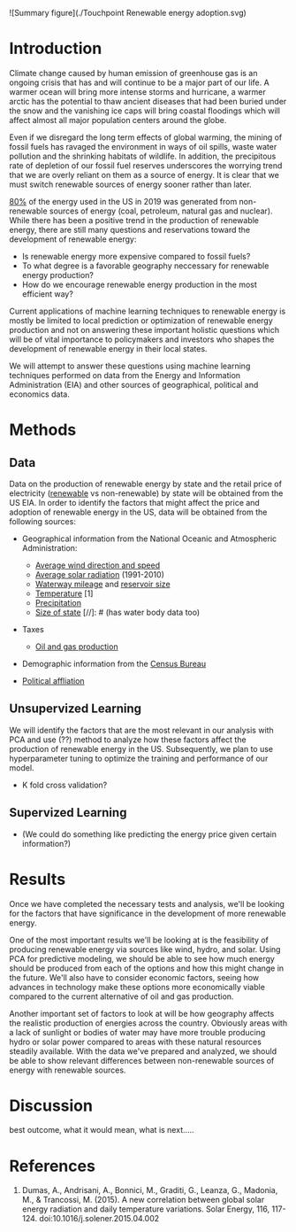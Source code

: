 ![Summary figure](./Touchpoint Renewable energy adoption.svg)

# Introduction

Climate change caused by human emission of greenhouse gas is an ongoing crisis that has and will continue to be a major part of our life.
A warmer ocean will bring more intense storms and hurricane, a warmer arctic has the potential to thaw ancient diseases that had been buried under the snow and the vanishing ice caps will bring coastal floodings which will affect almost all major population centers around the globe.

Even if we disregard the long term effects of global warming, the mining of fossil fuels has ravaged the environment in ways of oil spills, waste water pollution and the shrinking habitats of wildlife.
In addition, the precipitous rate of depletion of our fossil fuel reserves underscores the worrying trend that we are overly reliant on them as a source of energy.
It is clear that we must switch renewable sources of energy sooner rather than later.

[80%](https://www.eia.gov/energyexplained/us-energy-facts/) of the energy used in the US in 2019 was generated from non-renewable sources of energy (coal, petroleum, natural gas and nuclear).
While there has been a positive trend in the production of renewable energy, there are still many questions and reservations toward the development of renewable energy:
- Is renewable energy more expensive compared to fossil fuels?
- To what degree is a favorable geography neccessary for renewable energy production?
- How do we encourage renewable energy production in the most efficient way?

Current applications of machine learning techniques to renewable energy is mostly be limited to local prediction or optimization of renewable energy production and not on answering these important holistic questions which will be of vital importance to policymakers and investors who shapes the development of renewable energy in their local states.

We will attempt to answer these questions using machine learning techniques performed on data from the Energy and Information Administration (EIA) and other sources of geographical, political and economics data.

# Methods

## Data
Data on the production of renewable energy by state and the retail price of electricity ([renewable](https://www.eia.gov/electricity/monthly/epm_table_grapher.php?t=epmt_5_6_a) vs non-renewable) by state will be obtained from the US EIA. In order to identify the factors that might affect the price and adoption of renewable energy in the US, data will be obtained from the following sources:

+ Geographical information from the National Oceanic and Atmospheric Administration:
    - [Average wind direction and speed](https://www.ncdc.noaa.gov/societal-impacts/wind/)
    - [Average solar radiation](https://www.ncdc.noaa.gov/data-access/land-based-station-data/land-based-datasets/solar-radiation) (1991-2010)
    - [Waterway mileage](https://www.statista.com/statistics/187350/us-inland-waterway-mileage-2008/) and [reservoir size](https://waterdata.usgs.gov/nwis/current/?type=lake&group_key=state_cd&site_no_name_select=siteno)
    - [Temperature](https://www.ncdc.noaa.gov/temp-and-precip/us-maps/1/202007) [1]
    - [Precipitation](https://www.ncdc.noaa.gov/temp-and-precip/us-maps/1/202007)
    - [Size of state](https://www.census.gov/geographies/reference-files/2010/geo/state-area.html) [//]: # (has water body data too)

+ Taxes
    - [Oil and gas production](https://www.ncsl.org/research/energy/oil-and-gas-severance-taxes.aspx)

+ Demographic information from the [Census Bureau](https://www.census.gov/quickfacts/fact/table/US/PST045219)
+ [Political affliation](https://www.pewforum.org/religious-landscape-study/compare/party-affiliation/by/state/)

## Unsupervized Learning
We will identify the factors that are the most relevant in our analysis with PCA and use (??) method to analyze how these factors affect the production of renewable energy in the US. Subsequently, we plan to use hyperparameter tuning to optimize the training and performance of our model. 

- K fold cross validation?


## Supervized Learning
- (We could do something like predicting the energy price given certain information?)

# Results 
Once we have completed the necessary tests and analysis, we'll be looking for the factors that have significance in the development of more renewable energy. 

One of the most important results we'll be looking at is the feasibility of producing renewable energy via sources like wind, hydro, and solar. Using PCA for predictive modeling, we should be able to see how much energy should be produced from each of the options and how this might change in the future. We'll also have to consider economic factors, seeing how advances in technology make these options more economically viable compared to the current alternative of oil and gas production. 

Another important set of factors to look at will be how geography affects the realistic production of energies across the country. Obviously areas with a lack of sunlight or bodies of water may have more trouble producing hydro or solar power compared to areas with these natural resources steadily available. With the data we've prepared and analyzed, we should be able to show relevant differences between non-renewable sources of energy with renewable sources. 

# Discussion

best outcome, what it would mean, what is next.....

# References
1. Dumas, A., Andrisani, A., Bonnici, M., Graditi, G., Leanza, G., Madonia, M., &amp; Trancossi, M. (2015). A new correlation between global solar energy radiation and daily temperature variations. Solar Energy, 116, 117-124. doi:10.1016/j.solener.2015.04.002
